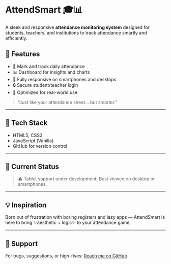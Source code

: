 # AttendSmart 🎓📊

A sleek and responsive **attendance monitoring system** designed for students, teachers, and institutions to track attendance smartly and efficiently.

## 🚀 Features
- 📅 Mark and track daily attendance
- 📊 Dashboard for insights and charts
- 📱 Fully responsive on smartphones and desktops
- 🔒 Secure student/teacher login
- 🧠 Optimized for real-world use

> “Just like your attendance sheet… but smarter.”

---

## 🧪 Tech Stack
- HTML5, CSS3
- JavaScript (Vanilla)
- GitHub for version control

---

## 📌 Current Status
> ⚠️ Tablet support under development. Best viewed on desktop or smartphones.

---

## 💡 Inspiration
Born out of frustration with boring registers and lazy apps — AttendSmart is here to bring ✨aesthetic + logic✨ to your attendance game.

---

## 🤝 Support
For bugs, suggestions, or high-fives:
[Reach me on GitHub](https://github.com/FaisalTaslim)